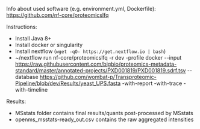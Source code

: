 Info about used software (e.g. environment.yml, Dockerfile): https://github.com/nf-core/proteomicslfq

Instructions:

* Install Java 8+
* Install docker or singularity
* Install nextflow (`wget -qO- https://get.nextflow.io | bash`)
* ~/nextflow run nf-core/proteomicslfq -r dev -profile docker --input https://raw.githubusercontent.com/bigbio/proteomics-metadata-standard/master/annotated-projects/PXD001819/PXD001819.sdrf.tsv --database https://github.com/wombat-p/Transproteomic-Pipeline/blob/dev/Results/yeast_UPS.fasta -with-report -with-trace -with-timeline

Results:

* MSstats folder contains final results/quants post-processed by MSstats
* openms\_msstats-ready\_out.csv contains the raw aggregated intensities
